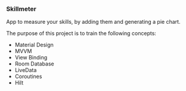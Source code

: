 ### Skillmeter

App to measure your skills, by adding them and generating a pie chart.

The purpose of this project is to train the following concepts:

* Material Design
* MVVM
* View Binding
* Room Database
* LiveData
* Coroutines
* Hilt